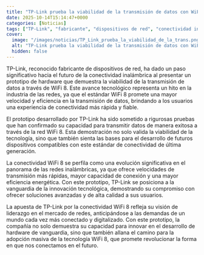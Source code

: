 ```yaml
---
title: "TP-Link prueba la viabilidad de la transmisión de datos con WiFi 8"
date: 2025-10-14T15:14:47+0000
categories: [Noticias]
tags: ["TP-Link", "fabricante", "dispositivos de red", "conectividad inalámbrica", "WiFi 8", "velocidad", "eficiencia", "transmisión de datos."]
cover:
  image: "/images/noticias/TP_Link_prueba_la_viabilidad_de_la_trans.png"
  alt: "TP-Link prueba la viabilidad de la transmisión de datos con WiFi 8"
  hidden: false
---
```


TP-Link, reconocido fabricante de dispositivos de red, ha dado un paso significativo hacia el futuro de la conectividad inalámbrica al presentar un prototipo de hardware que demuestra la viabilidad de la transmisión de datos a través de WiFi 8. Este avance tecnológico representa un hito en la industria de las redes, ya que el estándar WiFi 8 promete una mayor velocidad y eficiencia en la transmisión de datos, brindando a los usuarios una experiencia de conectividad más rápida y fiable.

El prototipo desarrollado por TP-Link ha sido sometido a rigurosas pruebas que han confirmado su capacidad para transmitir datos de manera exitosa a través de la red WiFi 8. Esta demostración no solo valida la viabilidad de la tecnología, sino que también sienta las bases para el desarrollo de futuros dispositivos compatibles con este estándar de conectividad de última generación.

La conectividad WiFi 8 se perfila como una evolución significativa en el panorama de las redes inalámbricas, ya que ofrece velocidades de transmisión más rápidas, mayor capacidad de conexión y una mayor eficiencia energética. Con este prototipo, TP-Link se posiciona a la vanguardia de la innovación tecnológica, demostrando su compromiso con ofrecer soluciones avanzadas y de alta calidad a sus usuarios.

La apuesta de TP-Link por la conectividad WiFi 8 refleja su visión de liderazgo en el mercado de redes, anticipándose a las demandas de un mundo cada vez más conectado y digitalizado. Con este prototipo, la compañía no solo demuestra su capacidad para innovar en el desarrollo de hardware de vanguardia, sino que también allana el camino para la adopción masiva de la tecnología WiFi 8, que promete revolucionar la forma en que nos conectamos en el futuro.
